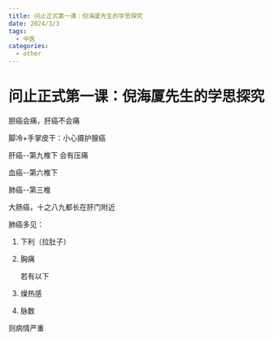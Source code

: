 ```yaml
---
title: 问止正式第一课：倪海厦先生的学思探究
date: 2024/3/3
tags:
  - 中医
categories:
  - other
---
```


# 问止正式第一课：倪海厦先生的学思探究

胆癌会痛，肝癌不会痛

脚冷+手掌皮干：小心摄护腺癌

肝癌--第九椎下 会有压痛

血癌--第六椎下

肺癌--第三椎

大肠癌，十之八九都长在肝门附近

肺癌多见：

1. 下利（拉肚子）

2. 胸痛

   若有以下

3. 燥热感

4. 脉数

则病情严重
